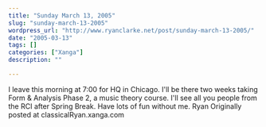 ```yaml
---
title: "Sunday March 13, 2005"
slug: "sunday-march-13-2005"
wordpress_url: "http://www.ryanclarke.net/post/sunday-march-13-2005/"
date: "2005-03-13"
tags: []
categories: ["Xanga"]
description: ""

---
```


I leave this morning at 7:00 for HQ in Chicago. I'll be there two weeks taking Form & Analysis Phase 2, a music theory course. I'll see all you people from the RCI after Spring Break. Have lots of fun without me.
 Ryan
Originally posted at classicalRyan.xanga.com
